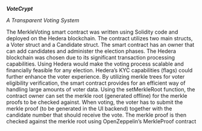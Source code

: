 ***VoteCrypt***

*A Transparent Voting System*


The MerkleVoting smart contract was written using Solidity code and deployed on the Hedera blockchain. The contract utilizes two main structs, a Voter struct and a Candidate struct. The smart contract has an owner that can add candidates and administer the election phases. 
The Hedera blockchain was chosen due to its significant transaction processing capabilities. Using Hedera would make the voting process scalable and financially feasible for any election. Hedera’s KYC capabilities (flags) could further enhance the voter experience. 
By utilizing merkle trees for voter eligibility verification, the smart contract provides for an efficient way of handling large amounts of voter data. Using the setMerkleRoot function, the contract owner can set the merkle root (generated offline) for the merkle proofs to be checked against. 
When voting, the voter has to submit the merkle proof (to be generated in the UI backend) together with the candidate number that should receive the vote. The merkle proof is then checked against the merkle root using OpenZeppelin’s MerkleProof contract
